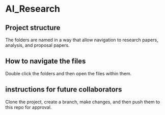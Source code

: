 # AI_Research
## Project structure
The folders are named in a way that allow navigation to research papers, analysis, and proposal papers.
## How to navigate the files
Double click the folders and then open the files within them.
## instructions for future collaborators
Clone the project, create a branch, make changes, and then push them to this repo for approval.